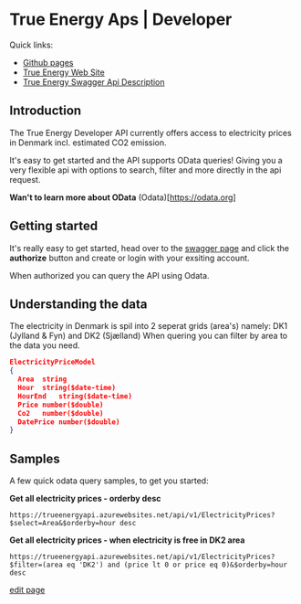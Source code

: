 # True Energy Aps | Developer 

Quick links: 
* [Github pages](https://trueenergyaps.github.io/api/)
* [True Energy Web Site](https://trueenergy.dk)
* [True Energy Swagger Api Description](https://trueenergyapi.azurewebsites.net/swagger/index.html)

## Introduction
The True Energy Developer API currently offers access to electricity prices in Denmark incl. estimated CO2 emission. 

It's easy to get started and the API supports OData queries! Giving you a very flexible api with options to search, filter and more directly in the api request.

**Wan't to learn more about OData**
(Odata)[https://odata.org]

## Getting started

It's really easy to get started, head over to the [swagger page](https://trueenergyapi.azurewebsites.net/swagger/index.html) and click the **authorize** button and create or login with your exsiting account. 

When authorized you can query the API using Odata. 

## Understanding the data
The electricity in Denmark is spil into 2 seperat grids (area's) namely: DK1 (Jylland & Fyn) and DK2 (Sjælland)
When quering you can filter by area to the data you need. 

``` json
ElectricityPriceModel
{
  Area	string
  Hour	string($date-time)
  HourEnd	string($date-time)
  Price	number($double)
  Co2	number($double)
  DatePrice	number($double)
}
```

## Samples

A few quick odata query samples, to get you started:

**Get all electricity prices - orderby desc**
```
https://trueenergyapi.azurewebsites.net/api/v1/ElectricityPrices?$select=Area&$orderby=hour desc
```

**Get all electricity prices - when electricity is free in DK2 area**
```
https://trueenergyapi.azurewebsites.net/api/v1/ElectricityPrices?$filter=(area eq 'DK2') and (price lt 0 or price eq 0)&$orderby=hour desc
```

[edit page](https://github.com/TrueEnergyApS/developer/edit/master/docs/README.md)
